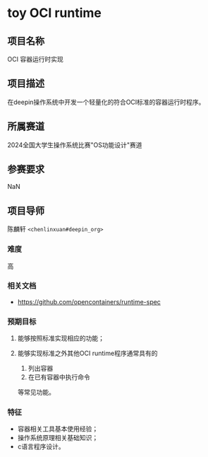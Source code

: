 # toy OCI runtime

## 项目名称

OCI 容器运行时实现

## 项目描述

在deepin操作系统中开发一个轻量化的符合OCI标准的容器运行时程序。

## 所属赛道

2024全国大学生操作系统比赛"OS功能设计"赛道

## 参赛要求

NaN

## 项目导师

陈麟轩 `<chenlinxuan#deepin_org>`

### 难度

高

### 相关文档

- https://github.com/opencontainers/runtime-spec

### 预期目标

1. 能够按照标准实现相应的功能；
2. 能够实现标准之外其他OCI runtime程序通常具有的

   1. 列出容器
   2. 在已有容器中执行命令

   等常见功能。

### 特征

- 容器相关工具基本使用经验；
- 操作系统原理相关基础知识；
- c语言程序设计。
